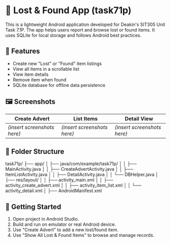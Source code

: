 # 📱 Lost & Found App (task71p)

This is a lightweight Android application developed for Deakin's SIT305 Unit Task 7.1P. The app helps users report and browse lost or found items. It uses SQLite for local storage and follows Android best practices.

## 🔧 Features

- Create new "Lost" or "Found" item listings
- View all items in a scrollable list
- View item details
- Remove item when found
- SQLite database for offline data persistence

## 🖼️ Screenshots

| Create Advert | List Items | Detail View |
|---------------|------------|-------------|
| *(insert screenshots here)* | *(insert screenshots here)* | *(insert screenshots here)* |

## 📁 Folder Structure

task71p/
├── app/
│ ├── java/com/example/task71p/
│ │ ├── MainActivity.java
│ │ ├── CreateAdvertActivity.java
│ │ ├── ItemListActivity.java
│ │ ├── DetailActivity.java
│ │ └── DBHelper.java
│ ├── res/layout/
│ │ ├── activity_main.xml
│ │ ├── activity_create_advert.xml
│ │ ├── activity_item_list.xml
│ │ └── activity_detail.xml
│ ├── AndroidManifest.xml


## 🚀 Getting Started

1. Open project in Android Studio.
2. Build and run on emulator or real Android device.
3. Use "Create Advert" to add a new lost/found item.
4. Use "Show All Lost & Found Items" to browse and manage records.


